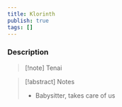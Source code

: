 ```yaml
---
title: Klorinth
publish: true
tags: []
---
```


### Description
> [!note] Tenai
> <span style="font-family: 'Lucida Handwriting'; font-optical-sizing: auto; font-style: normal; word-break: break-word;"><span/>

> [!abstract] Notes
> - Babysitter, takes care of us

